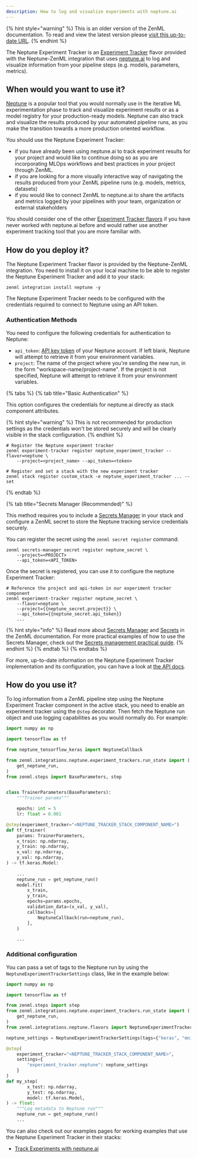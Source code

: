 ```yaml
---
description: How to log and visualize experiments with neptune.ai
---
```


{% hint style="warning" %}
This is an older version of the ZenML documentation. To read and view the latest version please [visit this up-to-date URL](https://docs.zenml.io).
{% endhint %}


The Neptune Experiment Tracker is an [Experiment Tracker](./experiment-trackers.md)
flavor provided with the Neptune-ZenML integration that uses
[neptune.ai](https://neptune.ai/product/experiment-tracking)
to log and visualize information from your pipeline steps (e.g. models, parameters,
metrics).

## When would you want to use it?

[Neptune](https://neptune.ai/product/experiment-tracking) is a popular tool that
you would normally use in the iterative ML experimentation phase to track and
visualize experiment results or as a model registry for your production-ready
models. Neptune can also track and visualize the results produced by your
automated pipeline runs, as you make the transition towards a more production
oriented workflow.

You should use the Neptune Experiment Tracker:
* if you have already been using neptune.ai to track experiment results
for your project and would like to continue doing so as you are incorporating 
MLOps workflows and best practices in your project through ZenML.
* if you are looking for a more visually interactive way of navigating the
results produced from your ZenML pipeline runs (e.g. models, metrics, datasets)
* if you would like to connect ZenML to neptune.ai to share the artifacts
and metrics logged by your pipelines with your team, organization or external
stakeholders

You should consider one of the other [Experiment Tracker flavors](./experiment-trackers.md#experiment-tracker-flavors)
if you have never worked with neptune.ai before and would rather use
another experiment tracking tool that you are more familiar with.

## How do you deploy it?

The Neptune Experiment Tracker flavor is provided by the Neptune-ZenML
integration. You need to install it on your local machine to be able to register
the Neptune Experiment Tracker and add it to your stack:

```shell
zenml integration install neptune -y
```

The Neptune Experiment Tracker needs to be configured with the
credentials required to connect to Neptune using an API token.

### Authentication Methods

You need to configure the following credentials for authentication to
Neptune:

* `api_token`: [API key token](https://docs.neptune.ai/setup/setting_api_token) of your Neptune account. If left blank, Neptune will
attempt to retrieve it from your environment variables.
* `project`: The name of the project where you're sending the new run, in the form "workspace-name/project-name".
If the project is not specified, Neptune will attempt to retrieve it from your environment variables.


{% tabs %}
{% tab title="Basic Authentication" %}

This option configures the credentials for neptune.ai
directly as stack component attributes.

{% hint style="warning" %}
This is not recommended for production settings as the credentials won't be
stored securely and will be clearly visible in the stack configuration.
{% endhint %}

```shell
# Register the Neptune experiment tracker
zenml experiment-tracker register neptune_experiment_tracker --flavor=neptune \ 
    --project=<project_name> --api_token=<token>

# Register and set a stack with the new experiment tracker
zenml stack register custom_stack -e neptune_experiment_tracker ... --set
```
{% endtab %}

{% tab title="Secrets Manager (Recommended)" %}

This method requires you to include a [Secrets Manager](../secrets-managers/secrets-managers.md)
in your stack and configure a ZenML secret to store the Neptune tracking service
credentials securely.

You can register the secret using the `zenml secret register` command:

```shell 
zenml secrets-manager secret register neptune_secret \
    --project=<PROJECT>
    --api_token=<API_TOKEN>
```

Once the secret is registered, you can use it to configure the neptune Experiment
Tracker:

```shell
# Reference the project and api-token in our experiment tracker component
zenml experiment-tracker register neptune_secret \
    --flavor=neptune \
    --project={{neptune_secret.project}} \
    --api_token={{neptune_secret.api_token}}
    ...
```

{% hint style="info" %}
Read more about [Secrets Manager](../secrets-managers/secrets-managers.md) and
[Secrets](../secrets-managers/secrets.md) in the ZenML documentation.
For more practical examples of how to use the Secrets Manager, check out the
[Secrets management practical guide](../../advanced-guide/practical/secrets-management.md).
{% endhint %}
{% endtab %}
{% endtabs %}

For more, up-to-date information on the Neptune Experiment Tracker
implementation and its configuration, you can have a look at [the API docs](https://apidocs.zenml.io/latest/integration_code_docs/integrations-neptune/#zenml.integrations.neptune.experiment_trackers.neptune_experiment_tracker).

## How do you use it?

To log information from a ZenML pipeline step using the Neptune Experiment Tracker component in the active stack, you need to enable an
experiment tracker using the `@step` decorator. Then fetch the Neptune run object and use
logging capabilities as you would normally do. For example:

```python
import numpy as np

import tensorflow as tf

from neptune_tensorflow_keras import NeptuneCallback

from zenml.integrations.neptune.experiment_trackers.run_state import (
    get_neptune_run,
)
from zenml.steps import BaseParameters, step


class TrainerParameters(BaseParameters):
    """Trainer params"""

    epochs: int = 5
    lr: float = 0.001

@step(experiment_tracker="<NEPTUNE_TRACKER_STACK_COMPONENT_NAME>")
def tf_trainer(
    params: TrainerParameters,
    x_train: np.ndarray,
    y_train: np.ndarray,
    x_val: np.ndarray,
    y_val: np.ndarray,
) -> tf.keras.Model:
    
    ...
    neptune_run = get_neptune_run()
    model.fit(
        x_train,
        y_train,
        epochs=params.epochs,
        validation_data=(x_val, y_val),
        callbacks=[
            NeptuneCallback(run=neptune_run),
        ],
    )

    ...
```

### Additional configuration

You can pass a set of tags to the Neptune run by using the `NeptuneExperimentTrackerSettings` class, like in the example
below:

```python
import numpy as np

import tensorflow as tf

from zenml.steps import step
from zenml.integrations.neptune.experiment_trackers.run_state import (
    get_neptune_run,
)
from zenml.integrations.neptune.flavors import NeptuneExperimentTrackerSettings

neptune_settings = NeptuneExperimentTrackerSettings(tags={"keras", "mnist"})

@step(
    experiment_tracker="<NEPTUNE_TRACKER_STACK_COMPONENT_NAME>",
    settings={
        "experiment_tracker.neptune": neptune_settings
    }
)
def my_step(
        x_test: np.ndarray,
        y_test: np.ndarray,
        model: tf.keras.Model,
) -> float:
    """Log metadata to Neptune run"""
    neptune_run = get_neptune_run()
    ...
```

You can also check out our examples pages for working examples that use the
Neptune Experiment Tracker in their stacks:

- [Track Experiments with neptune.ai](https://github.com/zenml-io/zenml/tree/main/examples/neptune_tracking)
